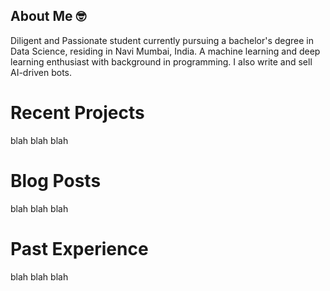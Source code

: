   
<h2>About Me 🤓</h2>
Diligent and Passionate student currently pursuing
a bachelor's degree in Data Science, residing in 
Navi Mumbai, India. A machine learning and deep learning enthusiast
with background in programming. I also write and
sell AI-driven bots. 
<h1>Recent Projects</h1>
blah blah blah
<h1>Blog Posts</h1>
blah blah blah
<h1>Past Experience</h1>
blah blah blah

